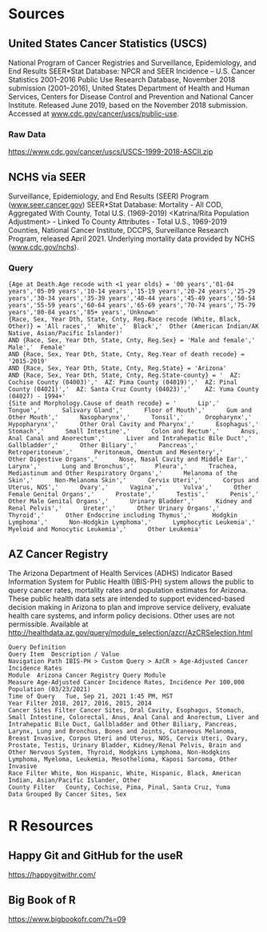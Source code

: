 # Sources


## United States Cancer Statistics (USCS)


National Program of Cancer Registries and Surveillance, Epidemiology, and End Results SEER*Stat Database: NPCR and SEER Incidence – U.S. Cancer Statistics 2001–2016 Public Use Research Database, November 2018 submission (2001–2016), United States Department of Health and Human Services, Centers for Disease Control and Prevention and National Cancer Institute. Released June 2019, based on the November 2018 submission. Accessed at www.cdc.gov/cancer/uscs/public-use.


### Raw Data


https://www.cdc.gov/cancer/uscs/USCS-1999-2018-ASCII.zip


## NCHS via SEER


Surveillance, Epidemiology, and End Results (SEER) Program (www.seer.cancer.gov) SEER*Stat Database: Mortality - All COD, Aggregated With County, Total U.S. (1969-2019) <Katrina/Rita Population Adjustment> - Linked To County Attributes - Total U.S., 1969-2019 Counties, National Cancer Institute, DCCPS, Surveillance Research Program, released April 2021.  Underlying mortality data provided by NCHS (www.cdc.gov/nchs).


### Query


```
{Age at Death.Age recode with <1 year olds} = '00 years','01-04 years','05-09 years','10-14 years','15-19 years','20-24 years','25-29 years','30-34 years','35-39 years','40-44 years','45-49 years','50-54 years','55-59 years','60-64 years','65-69 years','70-74 years','75-79 years','80-84 years','85+ years','Unknown'
{Race, Sex, Year Dth, State, Cnty, Reg.Race recode (White, Black, Other)} = 'All races','  White','  Black','  Other (American Indian/AK Native, Asian/Pacific Islander)'
AND {Race, Sex, Year Dth, State, Cnty, Reg.Sex} = 'Male and female','  Male','  Female'
AND {Race, Sex, Year Dth, State, Cnty, Reg.Year of death recode} = '2015-2019'
AND {Race, Sex, Year Dth, State, Cnty, Reg.State} = 'Arizona'
AND {Race, Sex, Year Dth, State, Cnty, Reg.State-county} = '  AZ: Cochise County (04003)','  AZ: Pima County (04019)','  AZ: Pinal County (04021)','  AZ: Santa Cruz County (04023)','    AZ: Yuma County (04027) - 1994+'
{Site and Morphology.Cause of death recode} = '      Lip','      Tongue','      Salivary Gland','      Floor of Mouth','      Gum and Other Mouth','      Nasopharynx','      Tonsil','      Oropharynx','      Hypopharynx','      Other Oral Cavity and Pharynx','      Esophagus','      Stomach','      Small Intestine','      Colon and Rectum','      Anus, Anal Canal and Anorectum','      Liver and Intrahepatic Bile Duct','      Gallbladder','      Other Biliary','      Pancreas','      Retroperitoneum','      Peritoneum, Omentum and Mesentery','      Other Digestive Organs','      Nose, Nasal Cavity and Middle Ear','      Larynx','      Lung and Bronchus','      Pleura','      Trachea, Mediastinum and Other Respiratory Organs','      Melanoma of the Skin','      Non-Melanoma Skin','      Cervix Uteri','      Corpus and Uterus, NOS','      Ovary','      Vagina','      Vulva','      Other Female Genital Organs','      Prostate','      Testis','      Penis','      Other Male Genital Organs','      Urinary Bladder','      Kidney and Renal Pelvis','      Ureter','      Other Urinary Organs','      Thyroid','      Other Endocrine including Thymus','      Hodgkin Lymphoma','      Non-Hodgkin Lymphoma','      Lymphocytic Leukemia','      Myeloid and Monocytic Leukemia','      Other Leukemia'
```


## AZ Cancer Registry


The Arizona Department of Health Services (ADHS) Indicator Based Information System for Public Health (IBIS-PH) system allows the public to query cancer rates, mortality rates and population estimates for Arizona. These public health data sets are intended to support evidenced-based decision making in Arizona to plan and improve service delivery, evaluate health care systems, and inform policy decisions. Other uses are not permissible. Available at http://healthdata.az.gov/query/module_selection/azcr/AzCRSelection.html


```
Query Definition
Query Item	Description / Value
Navigation Path	IBIS-PH > Custom Query > AzCR > Age-Adjusted Cancer Incidence Rates
Module	Arizona Cancer Registry Query Module
Measure	Age-Adjusted Cancer Incidence Rates, Incidence Per 100,000 Population (03/23/2021)
Time of Query	Tue, Sep 21, 2021 1:45 PM, MST
Year Filter	2018, 2017, 2016, 2015, 2014
Cancer Sites Filter	Cancer Sites, Oral Cavity, Esophagus, Stomach, Small Intestine, Colorectal, Anus, Anal Canal and Anorectum, Liver and Intrahepatic Bile Duct, Gallbladder and Other Biliary, Pancreas, Larynx, Lung and Bronchus, Bones and Joints, Cutaneous Melanoma, Breast Invasive, Corpus Uteri and Uterus, NOS, Cervix Uteri, Ovary, Prostate, Testis, Urinary Bladder, Kidney/Renal Pelvis, Brain and Other Nervous System, Thyroid, Hodgkins Lymphoma, Non-Hodgkins Lymphoma, Myeloma, Leukemia, Mesothelioma, Kaposi Sarcoma, Other Invasive
Race Filter	White, Non Hispanic, White, Hispanic, Black, American Indian, Asian/Pacific Islander, Other
County Filter	County, Cochise, Pima, Pinal, Santa Cruz, Yuma
Data Grouped By	Cancer Sites, Sex
```


# R Resources


## Happy Git and GitHub for the useR

https://happygitwithr.com/


## Big Book of R


https://www.bigbookofr.com/?s=09
